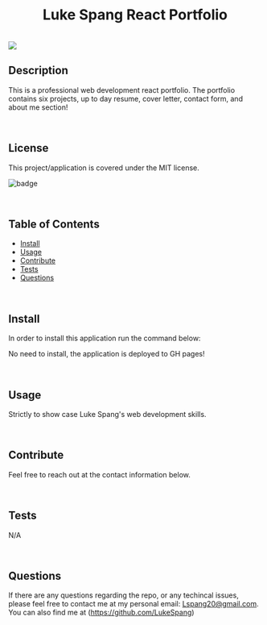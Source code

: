 <h1 align="center">Luke Spang React Portfolio</h1>

<br>
<img src ="./public/ReactPortfolioSS.png">
    
## Description

This is a professional web development react portfolio. The portfolio contains six projects, up to day resume, cover letter, contact form, and about me section!

<br>

## License

This project/application is covered under the MIT license.

![badge](https://img.shields.io/badge/license-MIT-brightgreen)

<br>


## Table of Contents

* [Install](#Install)
* [Usage](#Usage)
* [Contribute](#Contribute)
* [Tests](#Tests)
* [Questions](#Questions)
<br>
    

## Install

In order to install this application run the command below:

No need to install, the application is deployed to GH pages!

<br>

## Usage

Strictly to show case Luke Spang's web development skills.

<br>


## Contribute

Feel free to reach out at the contact information below.

<br>

## Tests

N/A

<br>

## Questions

If there are any questions regarding the repo, or any techincal issues, please feel free to contact me at my personal email: Lspang20@gmail.com. You can also find me at (https://github.com/LukeSpang)
    
